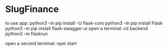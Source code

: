 # SlugFinance

to use app:
python3 -m pip install -U flask-cors
python3 -m pip install Flask
python3 -m pip install flask-swagger-ui
open a terminal:
cd backend
python3 -m flaskrun

open a second terminal:
npm start


